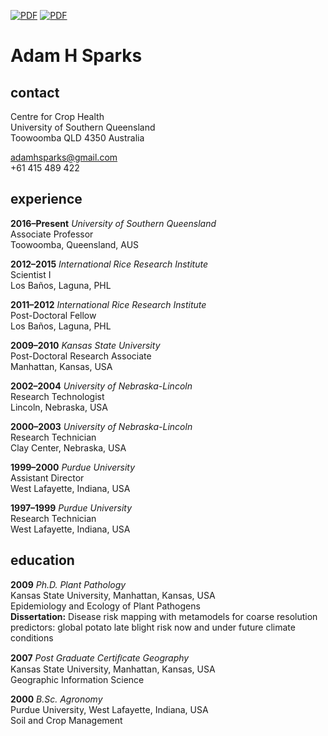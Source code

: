  [![PDF](https://img.shields.io/badge/Download%20Full%20CV-PDF-brightgreen.svg)](https://github.com/adamhsparks/AHSparks_CV/raw/master/AHSparks_CV.pdf)
 [![PDF](https://img.shields.io/badge/Download%202--Page%20CV-PDF-yellowgreen.svg)](https://github.com/adamhsparks/AHSparks_CV/raw/master/AHSparks_2_Page_CV.pdf)

# Adam H Sparks
## contact

Centre for Crop Health  
University of Southern Queensland  
Toowoomba QLD 4350 Australia  

adamhsparks@gmail.com  
+61 415 489 422  

## experience

**2016–Present** *University of Southern Queensland*  
Associate Professor  
Toowoomba, Queensland, AUS  

**2012–2015** *International Rice Research Institute*  
Scientist I  
Los Baños, Laguna, PHL  

**2011–2012** *International Rice Research Institute*  
Post-Doctoral Fellow  
Los Baños, Laguna, PHL  

**2009–2010** *Kansas State University*  
Post-Doctoral Research Associate  
Manhattan, Kansas, USA  

**2002–2004** *University of Nebraska-Lincoln*  
Research Technologist  
Lincoln, Nebraska, USA  

**2000–2003** *University of Nebraska-Lincoln*  
Research Technician  
Clay Center, Nebraska, USA  

**1999–2000** *Purdue University*  
Assistant Director  
West Lafayette, Indiana, USA  

**1997–1999** *Purdue University*  
Research Technician  
West Lafayette, Indiana, USA  

## education
**2009** *Ph.D. Plant Pathology*  
Kansas State University, Manhattan, Kansas, USA  
Epidemiology and Ecology of Plant Pathogens  
**Dissertation:** Disease risk mapping with metamodels for coarse resolution
predictors: global potato late blight risk now and under future climate conditions

**2007** *Post Graduate Certiﬁcate Geography*  
Kansas State University, Manhattan, Kansas, USA  
Geographic Information Science  

**2000** *B.Sc. Agronomy*  
Purdue University, West Lafayette, Indiana, USA  
Soil and Crop Management  
